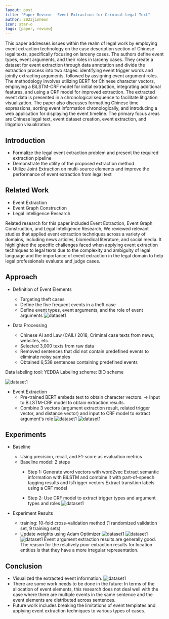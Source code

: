 ```yaml
---
layout: post
title: "Paper Review - Event Extraction for Criminal Legal Text"
author: 2023jinheon
icon: star-o
tags: [paper, review]
---
```


This paper addresses issues within the realm of legal work by employing event extraction technology on the case description section of Chinese legal texts, specifically focusing on larceny cases. The authors define event types, event arguments, and their roles in larceny cases. They create a dataset for event extraction through data annotation and divide the extraction process into two stages: identifying event trigger words and jointly extracting arguments, followed by assigning event argument roles. The methodology involves utilizing BERT for Chinese character vectors, employing a BiLSTM-CRF model for initial extraction, integrating additional features, and using a CRF model for improved extraction. The extracted event data is presented in a chronological sequence to facilitate litigation visualization. The paper also discusses formatting Chinese time expressions, sorting event information chronologically, and introducing a web application for displaying the event timeline. The primary focus areas are Chinese legal text, event dataset creation, event extraction, and litigation visualization.

## Introduction

- Formalize the legal event extraction problem and present the required extraction pipeline
- Demonstrate the utility of the proposed extraction method
- Utilize Joint Extraction on multi-source elements and improve the performance of event extraction from legal text

## Related Work

- Event Extraction
- Event Graph Construction
- Legal Intelligence Research
  
Related research for this paper included Event Extraction, Event Graph Construction, and Legal Intelligence Research,
We reviewed relevant studies that applied event extraction techniques across a variety of domains, including news articles, biomedical literature, and social media.
It highlighted the specific challenges faced when applying event extraction techniques to legal texts due to the complexity and ambiguity of legal language and the importance of event extraction in the legal domain to help legal professionals evaluate and judge cases.

## Approach

- Definition of Event Elements
  - Targeting theft cases
  - Define the five frequent events in a theft case
  - Define event types, event arguments, and the role of event arguments
![dataset1](/img/news/Criminal_Legal_01.jpg)

- Data Processing
  - Chinese AI and Law (CAIL) 2018, Criminal case texts from news, websites, etc.
  - Selected 3,000 texts from raw data
  - Removed sentences that did not contain predefined events to eliminate noisy samples
  - Obtained 6,538 sentences containing predefined events

Data labeling tool: YEDDA
Labeling scheme: BIO scheme

![dataset1](/img/news/Criminal_Legal_02.png)

- Event Extraction
  - Pre-trained BERT embeds text to obtain character vectors.
	→ Input to BiLSTM-CRF model to obtain extraction results.
  - Combine 3 vectors (argument extraction result, related trigger vector, and distance vector) and input to CRF model to extract argument's role 
![dataset1](/img/news/Criminal_Legal_03.png)
![dataset1](/img/news/Criminal_Legal_04.png)

## Experiments

- Baseline
  - Using precision, recall, and F1-score as evaluation metrics
  - Baseline model: 2 steps
	- Step 1: Generate word vectors with word2vec
		   Extract semantic information with BiLSTM and combine it with part-of-speech tagging results and IsTrigger vectors
		   Extract transition labels using a CRF model

	- Step 2: Use CRF model to extract trigger types and argument types and roles
![dataset1](/img/news/Criminal_Legal_05.png)

- Experiment Results
  - training: 10-fold cross-validation method (1 randomized validation set, 9 training sets)
  - Update weights using Adam Optimizer
![dataset1](/img/news/Criminal_Legal_06.png)
![dataset1](/img/news/Criminal_Legal_08.png)
![dataset1](/img/news/Criminal_Legal_09.png)
  Event argument extraction results are generally good. The reason for the relatively poor extraction results for location entities is that they have a more irregular representation.

## Conclusion

- Visualized the extracted event information.
![dataset1](/img/news/Criminal_Legal_07.jpg)
- There are some work needs to be done in the future: In terms of the allocation of event elements, this research does not deal well with the case where there are multiple events in the same sentence and the event elements are distributed across sentences.
- Future work includes breaking the limitations of event templates and applying event extraction techniques to various types of cases.